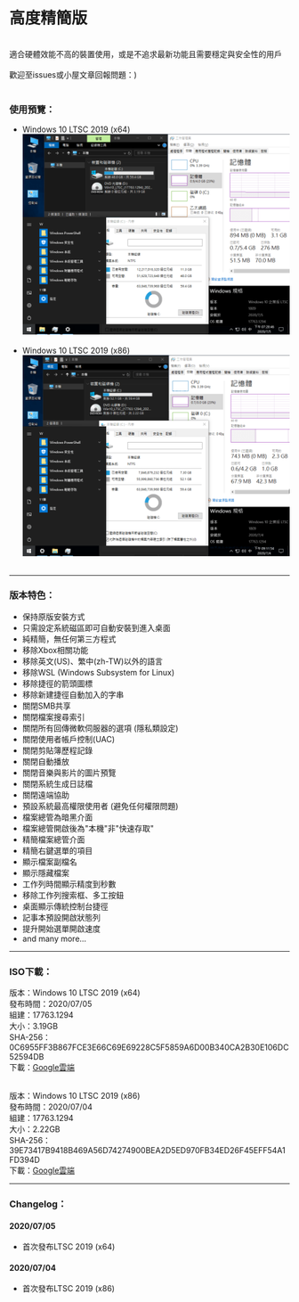 # 高度精簡版

<br>
適合硬體效能不高的裝置使用，或是不追求最新功能且需要穩定與安全性的用戶
<br><br>
歡迎至issues或小屋文章回報問題：)
<br><br>

### 使用預覽：
- Windows 10 LTSC 2019 (x64)
![Win10_LTSC_(17763.1294)_x64_20200705.png](/preview/Win10_LTSC_(17763.1294)_x64_20200705.png)
<br><br>
- Windows 10 LTSC 2019 (x86)
![Win10_LTSC_(17763.1294)_x86_20200704.png](/preview/Win10_LTSC_(17763.1294)_x86_20200704.png)
<br><br>

----

### 版本特色：
- 保持原版安裝方式
- 只需設定系統磁區即可自動安裝到進入桌面
- 純精簡，無任何第三方程式
- 移除Xbox相關功能
- 移除英文(US)、繁中(zh-TW)以外的語言
- 移除WSL (Windows Subsystem for Linux)
- 移除捷徑的箭頭圖標
- 移除新建捷徑自動加入的字串
- 關閉SMB共享
- 關閉檔案搜尋索引
- 關閉所有回傳微軟伺服器的選項 (隱私類設定)
- 關閉使用者帳戶控制(UAC)
- 關閉剪貼簿歷程記錄
- 關閉自動播放
- 關閉音樂與影片的圖片預覽
- 關閉系統生成日誌檔
- 關閉遠端協助
- 預設系統最高權限使用者 (避免任何權限問題)
- 檔案總管為暗黑介面
- 檔案總管開啟後為"本機"非"快速存取"
- 精簡檔案總管介面
- 精簡右鍵選單的項目
- 顯示檔案副檔名
- 顯示隱藏檔案
- 工作列時間顯示精度到秒數
- 移除工作列搜索框、多工按鈕
- 桌面顯示傳統控制台捷徑
- 記事本預設開啟狀態列
- 提升開始選單開啟速度
- and many more...

----

### ISO下載：
版本：Windows 10 LTSC 2019 (x64)<br>
發布時間：2020/07/05<br>
組建：17763.1294<br>
大小：3.19GB<br>
SHA-256：0C6955FF3B867FCE3E66C69E69228C5F5859A6D00B340CA2B30E106DC52594DB<br>
下載：[Google雲端](http://tiny.cc/win10_ltsc_2019_20200705)<br><br>

版本：Windows 10 LTSC 2019 (x86)<br>
發布時間：2020/07/04<br>
組建：17763.1294<br>
大小：2.22GB<br>
SHA-256：39E73417B9418B469A56D74274900BEA2D5ED970FB34ED26F45EFF54A1FD394D<br>
下載：[Google雲端](http://tiny.cc/win10_ltsc_2019_20200704)<br>

----

### Changelog：
#### 2020/07/05
- 首次發布LTSC 2019 (x64)

#### 2020/07/04
- 首次發布LTSC 2019 (x86)
